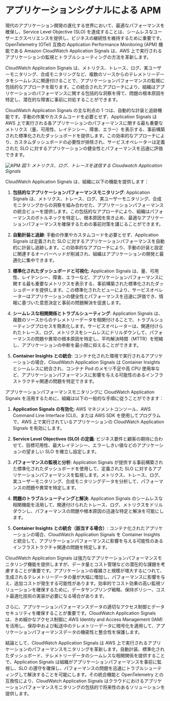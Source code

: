 # アプリケーションシグナルによる APM

現代のアプリケーション開発の進化する世界において、最適なパフォーマンスを確保し、Service Level Objective (SLO) を達成することは、シームレスなユーザーエクスペリエンスを提供し、ビジネスの継続性を維持するために重要です。OpenTelemetry (OTel) 互換の Application Performance Monitoring (APM) 機能である Amazon CloudWatch Application Signals は、AWS 上で実行されるアプリケーションの監視とトラブルシューティングの方法を革新します。

CloudWatch Application Signals は、メトリクス、トレース、ログ、実ユーザーモニタリング、合成モニタリングなど、複数のソースからのテレメトリーデータをシームレスに関連付けることで、アプリケーションパフォーマンスの監視に包括的なアプローチを取ります。この統合されたアプローチにより、組織はアプリケーションのパフォーマンスに関する包括的な洞察を得て、問題の根本原因を特定し、潜在的な障害に事前に対処することができます。

CloudWatch Application Signals の主な利点の 1 つは、自動的な計装と追跡機能です。手動の作業やカスタムコードを必要とせず、Application Signals は AWS 上で実行される各アプリケーションのパフォーマンスに関する最も重要なメトリクス（量、可用性、レイテンシー、障害、エラー）を表示する、事前構築された標準化されたダッシュボードを提供します。この効率的なアプローチにより、カスタムダッシュボードの必要性が排除され、サービスオペレーターは定義された SLO に対するアプリケーションの健全性とパフォーマンスを迅速に評価できます。

![APM](./images/apm.png)
*図 1: メトリクス、ログ、トレースを送信する Cloudwatch Application Signals*

CloudWatch Application Signals は、組織に以下の機能を提供します：

1. **包括的なアプリケーションパフォーマンスモニタリング**: Application Signals は、メトリクス、トレース、ログ、実ユーザーモニタリング、合成モニタリングからの洞察を組み合わせた、アプリケーションパフォーマンスの統合ビューを提供します。この包括的なアプローチにより、組織はパフォーマンスのボトルネックを特定し、根本原因を突き止め、最適なアプリケーションパフォーマンスを確保するための事前対策を講じることができます。

2. **自動計装と追跡**: 手動の作業やカスタムコードを必要とせず、Application Signals は定義された SLO に対するアプリケーションパフォーマンスを自動的に計装し追跡します。この効率的なアプローチにより、手動の計装と設定に関連するオーバーヘッドが削減され、組織はアプリケーションの開発と最適化に集中できます。

3. **標準化されたダッシュボードと可視化**: Application Signals は、量、可用性、レイテンシー、障害、エラーなど、アプリケーションパフォーマンスに関する最も重要なメトリクスを表示する、事前構築された標準化されたダッシュボードを提供します。この標準化されたビューにより、サービスオペレーターはアプリケーションの健全性とパフォーマンスを迅速に評価でき、情報に基づいた意思決定と事前の問題解決を促進します。

4. **シームレスな相関関係とトラブルシューティング**: Application Signals は、複数のソースからのテレメトリーデータを相関付けることで、トラブルシューティングプロセスを簡素化します。サービスオペレーターは、関連付けられたトレース、ログ、メトリクスをシームレスにドリルダウンして、パフォーマンスの問題や異常の根本原因を特定し、平均解決時間（MTTR）を短縮し、アプリケーションの中断を最小限に抑えることができます。

5. **Container Insights との統合**: コンテナ化された環境で実行されるアプリケーションの場合、CloudWatch Application Signals は Container Insights とシームレスに統合され、コンテナ Pod のメモリ不足や高 CPU 使用率など、アプリケーションパフォーマンスに影響を与える可能性のあるインフラストラクチャ関連の問題を特定できます。

アプリケーションパフォーマンスモニタリングに CloudWatch Application Signals を活用するために、組織は以下の一般的な手順に従うことができます：

1. **Application Signals の有効化**: AWS マネジメントコンソール、AWS Command Line Interface (CLI)、または AWS SDK を使用してプログラムで、AWS 上で実行されているアプリケーションの CloudWatch Application Signals を有効にします。

2. **Service Level Objectives (SLO) の定義**: ビジネス要件と顧客の期待に合わせて、目標可用性、最大レイテンシー、エラーしきい値などのアプリケーションの望ましい SLO を確立し設定します。

3. **パフォーマンスの監視と分析**: Application Signals が提供する事前構築された標準化されたダッシュボードを使用して、定義された SLO に対するアプリケーションパフォーマンスを監視します。メトリクス、トレース、ログ、実ユーザーモニタリング、合成モニタリングデータを分析して、パフォーマンスの問題や異常を特定します。

4. **問題のトラブルシューティングと解決**: Application Signals のシームレスな相関機能を活用して、関連付けられたトレース、ログ、メトリクスをドリルダウンし、パフォーマンスの問題や根本原因の迅速な特定と解決を可能にします。

5. **Container Insights との統合（該当する場合）**: コンテナ化されたアプリケーションの場合、CloudWatch Application Signals を Container Insights と統合して、アプリケーションパフォーマンスに影響を与える可能性のあるインフラストラクチャ関連の問題を特定します。

CloudWatch Application Signals は強力なアプリケーションパフォーマンスモニタリング機能を提供しますが、データ量とコスト管理などの潜在的な課題を考慮することが重要です。アプリケーションの複雑さと規模が増大するにつれて、生成されるテレメトリーデータの量が大幅に増加し、パフォーマンスに影響を与え、追加コストが発生する可能性があります。効率的でコスト効果の高い監視ソリューションを確保するために、データサンプリング戦略、保持ポリシー、コスト最適化技術の実装が必要になる場合があります。

さらに、アプリケーションパフォーマンスデータの適切なアクセス制御とデータセキュリティを確保することが重要です。CloudWatch Application Signals は、きめ細かなアクセス制御に AWS Identity and Access Management (IAM) を活用し、保存中および転送中のテレメトリーデータに暗号化を適用して、アプリケーションパフォーマンスデータの機密性と整合性を保護します。

結論として、CloudWatch Application Signals は AWS 上で実行されるアプリケーションのパフォーマンスモニタリングを革新します。自動計装、標準化されたダッシュボード、テレメトリーデータのシームレスな相関関係を提供することで、Application Signals は組織がアプリケーションパフォーマンスを事前に監視し、SLO の遵守を確保し、パフォーマンスの問題を迅速にトラブルシューティングして解決することを可能にします。その統合機能と OpenTelemetry との互換性により、CloudWatch Application Signals はクラウドにおけるアプリケーションパフォーマンスモニタリングの包括的で将来性のあるソリューションを提供します。
